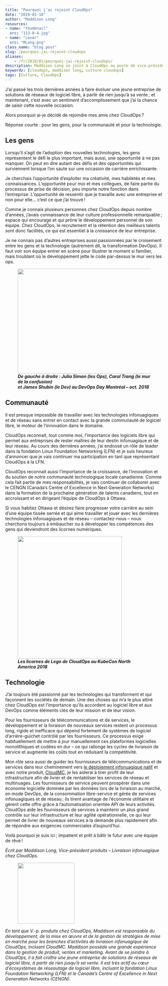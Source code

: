 ```yaml
---
title: "Pourquoi j’ai rejoint CloudOps"
date: "2019-01-18"
author: "Maddison Long"
resources:
- name: "thumbnail"
  src: "113-0-4.jpg"
- name: "cover"
  src: "MLong.png"
class_name: "blog post"
slug: /pourquoi-jai-rejoint-cloudops
aliases:
    - /fr/2019/01/pourquoi-jai-rejoint-cloudops/
description: Maddison Long se joint à CloudOps au poste de vice-président de la culture qui valorise les gens, la communauté et la technologie.
keywords: [cloudops, maddison long, culture cloudops]
tags: [Culture, CloudOps]
---
```


<div class="post-content"><p>J’ai passé les trois dernières années à faire évoluer une jeune entreprise de solutions de réseaux de logiciel libre, à partir de rien jusqu’à sa vente ; et maintenant, c’est avec un sentiment d’accomplissement que j’ai la chance de saisir cette nouvelle occasion.</p><p>Alors pourquoi ai-je décidé de rejoindre mes amis chez CloudOps ?</p><p>Réponse courte&nbsp;: pour les gens, pour la communauté et pour la technologie.</p><h2><strong>Les gens</strong></h2><p>Lorsqu’il s’agit de l’adoption des nouvelles technologies, les gens représentent le défi le plus important, mais aussi, une opportunité à ne pas manquer. On peut en dire autant des défis et des opportunités qui surviennent lorsque l’on saute sur une occasion de carrière enrichissante.</p><p>Je cherchais l’opportunité d’exploiter ma créativité, mes habiletés et mes connaissances. L’opportunité pour moi et mes collègues, de faire partie du processus de prise de décision, peu importe notre fonction dans l’entreprise. L’opportunité de ressentir que je travaille avec une entreprise et non pour elle… c’est ce que j’ai trouvé !</p><p>Comme je connais plusieurs personnes chez CloudOps depuis nombre d’années, j’avais connaissance de leur culture professionnelle remarquable ; espace qui encourage et qui prône le développement personnel de son équipe. Chez CloudOps, le recrutement et la rétention des meilleurs talents sont donc facilités, ce qui est essentiel à la croissance de leur entreprise.</p><p>Je ne connais pas d’autres entreprises aussi passionnées par le croisement entre les gens et la technologie (autrement dit, la transformation DevOps). Il faut voir son équipe entrer en scène pour illustrer le moment si familier, mais troublant où le développement jette le code par-dessus le mur vers les ops.</p><div class="wp-block-image"> <figure class="aligncenter is-resized"><img src="/images/blog/post/carolwall.png" alt="" class="wp-image-5527" width="558" height="335"><figcaption><strong><em>De gauche à droite&nbsp;: Julia Simon (les Ops), Carol Trang (le mur de la confusion) </em><br><em>et James Shubin (le Dev) au DevOps Day Montréal – oct. 2018</em></strong><br></figcaption></figure></div><h2><strong>Communauté</strong><br></h2><p>Il est presque impossible de travailler avec les technologies infonuagiques et de réseau sans entrer en contact avec la grande communauté de logiciel libre, le moteur de l’innovation dans le domaine.</p><p>CloudOps reconnait, tout comme moi, l’importance des logiciels libre qui permet aux entreprises de rester maîtres de leur destin infonuagique et de leur réseau. Au cours des dernières années, j’ai endossé un rôle de leader dans la fondation Linux Foundation Networking (LFN) et je suis heureux d’annoncer que je vais continuer ma participation en tant que représentant CloudOps à la LFN.</p><p>CloudOps reconnait aussi l’importance de la croissance, de l’innovation et du soutien de notre communauté technologique locale canadienne. Comme cela fait partie de mes responsabilités, je vais continuer de collaborer avec le CENGN (Canada’s Centre of Excellence in Next Generation Networks) dans la formation de la prochaine génération de talents canadiens, tout en accroissant et en dirigeant l’équipe de CloudOps à Ottawa.</p><p>Si vous habitez Ottawa et désirez faire progresser votre carrière au sein d’une équipe tissée serrée et qui aime travailler et jouer avec les dernières technologies infonuagiques et de réseau – contactez-nous – nous cherchons toujours à embaucher ou à développer les compétences des gens qui deviendront des licornes numériques.</p><div class="wp-block-image"> <figure class="aligncenter is-resized"><img src="/images/blog/post/LegoUnicorns.png" alt="" class="wp-image-7496" width="333" height="391"><figcaption><strong><em>Les licornes de Lego de CloudOps au KubeCon North America&nbsp;2018</em></strong></figcaption></figure></div><h2><strong>Technologie</strong></h2><p>J’ai toujours été passionné par les technologies qui transforment et qui façonnent les sociétés de demain. Une des choses qui m’a le plus attiré chez CloudOps est l’importance qu’ils accordent au logiciel libre et aux DevOps comme éléments clés de leur mission et de leur vision.</p><p>Pour les fournisseurs de télécommunications et de services, le développement et la livraison de nouveaux services restent un processus long, rigide et inefficace qui dépend fortement de systèmes de logiciel d’arrière-guichet contrôlé par les fournisseurs. Ce processus exige habituellement de mettre à jour manuellement ces plateformes logicielles monolithiques et codées en dur – ce qui rallonge les cycles de livraison de service et augmente les coûts tout en réduisant la compétitivité.</p><p>Mon rôle sera aussi de guider les fournisseurs de télécommunications et de services dans leur cheminement vers <a href="https://www.cloudops.com/fr/2018/11/valeur-deploiements-infonuagiques-natifs-automatisation/">le déploiement infonuagique natif</a> et avec notre produit, <a href="https://www.cloudops.com/cloudmc/">CloudMC</a>, je les aiderai à tirer profit de leur infrastructure afin de livrer et de rentabiliser les services de réseau et multinuages. Les fournisseurs de service peuvent prospérer dans une économie logicielle dominée par les données lors de la livraison au marché, en mode DevOps, de la consommation libre-service et gérée de services infonuagiques et de réseau ; ils tirent avantage de l’économie utilitaire et gèrent cette offre grâce à l’automatisation orientée API de leurs activités. CloudOps aide les fournisseurs de services à maintenir un plus grand contrôle sur leur infrastructure et leur agilité opérationnelle, ce qui leur permet de livrer de nouveaux services à la demande plus rapidement afin de répondre aux exigences commerciales d’aujourd’hui.</p><p>Voilà pourquoi je suis ici ; impatient et prêt à bâtir le futur avec une équipe de rêve !</p><p><em>Écrit par Maddison Long, Vice-président produits – Livraison infonuagique chez CloudOps. </em></p><div class="wp-block-image"> <figure class="alignright is-resized"><img src="/images/blog/post/MaddisonLong.jpg" alt="" class="wp-image-7497" width="181" height="195"></figure></div><p><em>En tant que V.-p. produits chez CloudOps, Maddison est responsable du développement, de la mise en œuvre et de la gestion de stratégies de mise en marché pour les branches d’activités de livraison infonuagique de CloudOps, incluant CloudMC. Maddison possède une grande expérience dans la gestion de produit, ventes et marketing. Avant de se joindre à CloudOps, il a fait croître une jeune entreprise de solutions de réseaux de logiciel libre, à partir de rien jusqu’à sa vente. Il est très actif au cœur d’écosystèmes de réseautage de logiciel libre, incluant la fondation Linux Foundation Networking (LFN) et le Canada’s Centre of Excellence in Next Generation Networks (CENGN).</em></p><p></p></div>
